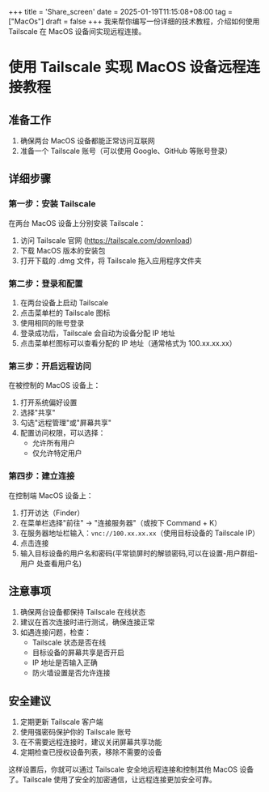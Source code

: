 +++
title = 'Share_screen'
date = 2025-01-19T11:15:08+08:00
tag = ["MacOs"]
draft = false
+++
我来帮你编写一份详细的技术教程，介绍如何使用 Tailscale 在 MacOS 设备间实现远程连接。

# 使用 Tailscale 实现 MacOS 设备远程连接教程

## 准备工作

1. 确保两台 MacOS 设备都能正常访问互联网
2. 准备一个 Tailscale 账号（可以使用 Google、GitHub 等账号登录）

## 详细步骤

### 第一步：安装 Tailscale

在两台 MacOS 设备上分别安装 Tailscale：
1. 访问 Tailscale 官网 (https://tailscale.com/download)
2. 下载 MacOS 版本的安装包
3. 打开下载的 .dmg 文件，将 Tailscale 拖入应用程序文件夹

### 第二步：登录和配置

1. 在两台设备上启动 Tailscale
2. 点击菜单栏的 Tailscale 图标
3. 使用相同的账号登录
4. 登录成功后，Tailscale 会自动为设备分配 IP 地址
5. 点击菜单栏图标可以查看分配的 IP 地址（通常格式为 100.xx.xx.xx）

### 第三步：开启远程访问

在被控制的 MacOS 设备上：
1. 打开系统偏好设置
2. 选择"共享"
3. 勾选"远程管理"或"屏幕共享"
4. 配置访问权限，可以选择：
   - 允许所有用户
   - 仅允许特定用户

### 第四步：建立连接

在控制端 MacOS 设备上：
1. 打开访达（Finder）
2. 在菜单栏选择"前往" → "连接服务器"（或按下 Command + K）
3. 在服务器地址栏输入：`vnc://100.xx.xx.xx`（使用目标设备的 Tailscale IP）
4. 点击连接
5. 输入目标设备的用户名和密码(平常锁屏时的解锁密码,可以在设置-用户群组-用户 处查看用户名)

## 注意事项

1. 确保两台设备都保持 Tailscale 在线状态
2. 建议在首次连接时进行测试，确保连接正常
3. 如遇连接问题，检查：
   - Tailscale 状态是否在线
   - 目标设备的屏幕共享是否开启
   - IP 地址是否输入正确
   - 防火墙设置是否允许连接

## 安全建议

1. 定期更新 Tailscale 客户端
2. 使用强密码保护你的 Tailscale 账号
3. 在不需要远程连接时，建议关闭屏幕共享功能
4. 定期检查已授权设备列表，移除不需要的设备

这样设置后，你就可以通过 Tailscale 安全地远程连接和控制其他 MacOS 设备了。Tailscale 使用了安全的加密通信，让远程连接更加安全可靠。